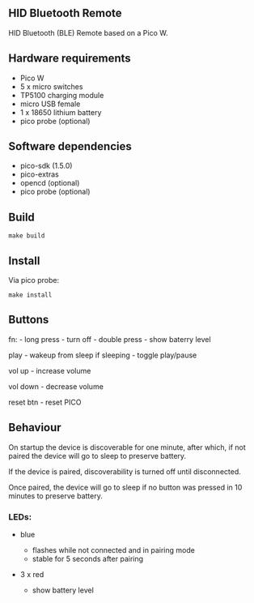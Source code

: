 ## HID Bluetooth Remote

HID Bluetooth (BLE) Remote based on a Pico W.

## Hardware requirements

* Pico W
* 5 x micro switches
* TP5100 charging module
* micro USB female
* 1 x 18650 lithium battery
* pico probe (optional)

## Software dependencies

* pico-sdk (1.5.0)
* pico-extras
* opencd (optional)
* pico probe (optional)


## Build

    make build
    
## Install
Via pico probe:

    make install

## Buttons

fn:
    - long press - turn off
    - double press - show baterry level
    
play
    - wakeup from sleep if sleeping
    - toggle play/pause
    
vol up
    - increase volume

vol down
    - decrease volume

reset btn
    - reset PICO
    
## Behaviour
    
On startup the device is discoverable for one minute, after which, if not paired the device will go to sleep to preserve battery.

If the device is paired, discoverability is turned off until disconnected.

Once paired, the device will go to sleep if no button was pressed in 10 minutes to preserve battery.

### LEDs:

* blue
    - flashes while not connected and in pairing mode
    - stable for 5 seconds after pairing
    
* 3 x red
    - show battery level